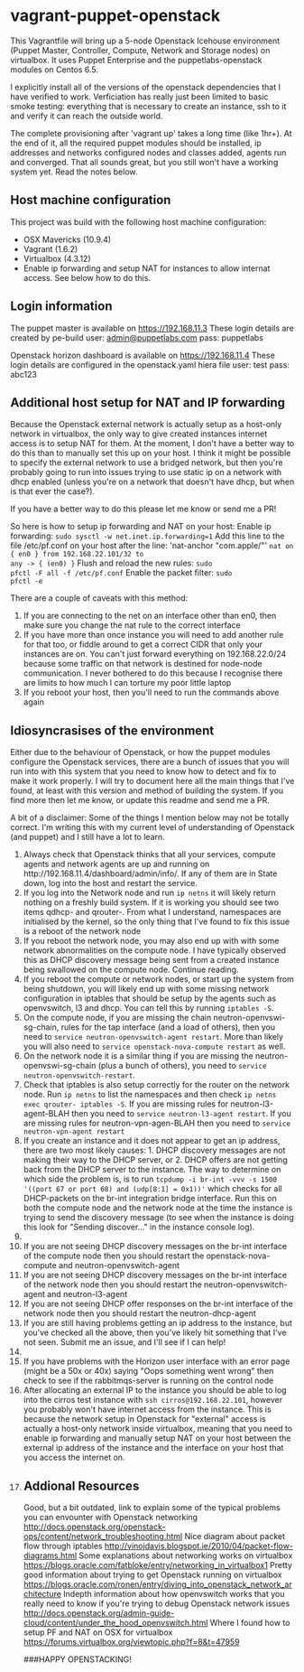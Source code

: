 vagrant-puppet-openstack
=====================

This Vagrantfile will bring up a 5-node Openstack Icehouse environment (Puppet Master, Controller, Compute, Network and Storage nodes) on virtualbox. It uses Puppet Enterprise and the puppetlabs-openstack modules on Centos 6.5. 

I explicitly install all of the versions of the openstack dependencies that I have verified to work. Verficiation has really just been limited to basic smoke testing: everything that is necessary to create an instance, ssh to it and verify it can reach the outside world.

The complete provisioning after 'vagrant up' takes a long time (like 1hr+). At the end of it, all the required puppet modules should be installed, ip addresses and networks configured nodes and classes added, agents run and converged. That all sounds great, but you still won't have a working system yet. Read the notes below.

Host machine configuration
------------
This project was build with the following host machine configuration:
* OSX Mavericks (10.9.4)
* Vagrant (1.6.2)
* Virtualbox (4.3.12)
* Enable ip forwarding and setup NAT for instances to allow internat access. See below how to do this.

Login information
------------
The puppet master is available on https://192.168.11.3 
These login details are created by pe-build
user: admin@puppetlabs.com
pass: puppetlabs

Openstack horizon dashboard is available on https://192.168.11.4
These login details are configured in the openstack.yaml hiera file
user: test
pass: abc123

Additional host setup for NAT and IP forwarding
-------------------
Because the Openstack external network is actually setup as a host-only network in virtualbox, the only way to give created instances internet access is to setup NAT for them. At the moment, I don't have a better way to do this than to manually set this up on your host. I think it might be possible to specify the external network to use a bridged network, but then you're probably going to run into issues trying to use static ip on a network with dhcp enabled (unless you're on a network that doesn't have dhcp, but when is that ever the case?).

If you have a better way to do this please let me know or send me a PR!

So here is how to setup ip forwarding and NAT on your host:
Enable ip forwarding:
<code>sudo sysctl -w net.inet.ip.forwarding=1</code>
Add this line to the file /etc/pf.conf on your host after the line: 'nat-anchor "com.apple/"'
<code>nat on { en0 } from 192.168.22.101/32 to any -> { (en0) }</code>
Flush and reload the new rules:
<code>sudo pfctl -F all -f /etc/pf.conf</code>
Enable the packet filter:
<code>sudo pfctl -e</code>

There are a couple of caveats with this method:
<ol>
<li>If you are connecting to the net on an interface other than en0, then make sure you change the nat rule to the correct interface</li>
<li>If you have more than once instance you will need to add another rule for that too, or fiddle around to get a correct CIDR that only your instances are on. You can't just forward everything on 192.168.22.0/24 because some traffic on that network is destined for node-node communication. I never bothered to do this because I recognise there are limits to how much I can torture my poor little laptop</li>
<li>If you reboot your host, then you'll need to run the commands above again</li>
</ol>

Idiosyncrasises of the environment
-------------------
Either due to the behaviour of Openstack, or how the puppet modules configure the Openstack services, there are a bunch of issues that you will run into with this system that you need to know how to detect and fix to make it work properly. I will try to document here all the main things that I've found, at least with this version and method of building the system. If you find more then let me know, or update this readme and send me a PR.

A bit of a disclaimer: Some of the things I mention below may not be totally correct. I'm writing this with my current level of understanding of Openstack (and puppet) and I still have a lot to learn.
<ol>
<li>Always check that Openstack thinks that all your services, compute agents and network agents are up and running on http://192.168.11.4/dashboard/admin/info/. If any of them are in State down, log into the host and restart the service.</li>
<li>If you log into the Network node and run <code>ip netns</code> it will likely return nothing on a freshly build system. If it is working you should see two items qdhcp-<UUID> and qrouter-<UUID>. From what I understand, namespaces are initialised by the kernel, so the only thing that I've found to fix this issue is a reboot of the network node</li>
<li>If you reboot the network node, you may also end up with with some network abnormalities on the compute node. I have typically observed this as DHCP discovery message being sent from a created instance being swallowed on the compute node. Continue reading.</li>
<li>If you reboot the compute or network nodes, or start up the system from being shutdown, you will likely end up with some missing network configuration in iptables that should be setup by the agents such as openvswitch, l3 and dhcp. You can tell this by running <code>iptables -S</code>.</li>
<li>On the compute node, if you are missing the chain neutron-openvswi-sg-chain, rules for the tap interface (and a load of others), then you need to <code>service neutron-openvswitch-agent restart</code>. More than likely you will also need to <code>service openstack-nova-compute restart</code> as well.</li>
<li>On the network node it is a similar thing if you are missing the neutron-openvswi-sg-chain (plus a bunch of others), you need to <code>service neutron-openvswitch-restart</code>.</li>
<li>Check that iptables is also setup correctly for the router on the network node. Run <code>ip netns</code> to list the namespaces and then check <code>ip netns exec qrouter-<UUID> iptables -S</code>. If you are missing rules for neutron-l3-agent-BLAH then you need to <code>service neutron-l3-agent restart</code>. If you are missing rules for neutron-vpn-agen-BLAH then you need to <code>service neutron-vpn-agent restart</code>
<li>If you create an instance and it does not appear to get an ip address, there are two most likely causes: 1. DHCP discovery messages are not making their way to the DHCP server, or 2. DHCP offers are not getting back from the DHCP server to the instance. The way to determine on which side the problem is, is to run <code>tcpdump -i br-int -vvv -s 1500 '((port 67 or port 68) and (udp[8:1] = 0x1))'</code> which checks for all DHCP-packets on the br-int integration bridge interface. Run this on both the compute node and the network node at the time the instance is trying to send the discovery message (to see when the instance is doing this look for "Sending discover..." in the instance console log).<li>
<li>If you are not seeing DHCP discovery messages on the br-int interface of the compute node then you should restart the openstack-nova-compute and neutron-openvswitch-agent</li>
<li>If you are not seeing DHCP discovery messages on the br-int interface of the network node then you should restart the neutron-openvswitch-agent and neutron-l3-agent</li>
<li>If you are not seeing DHCP offer responses on the br-int interface of the network node then you should restart the neutron-dhcp-agent</li>
<li>If you are still having problems getting an ip address to the instance, but you've checked all the above, then you've likely hit something that I've not seen. Submit me an issue, and I'll see if I can help!<li>
<li>If you have problems with the Horizon user interface with an error page (might be a 50x or 40x) saying "Oops something went wrong" then check to see if the rabbitmqs-server is running on the control node</li>
<li>After allocating an external IP to the instance you should be able to log into the cirros test instance with <code>ssh cirros@192.168.22.101</code>, however you probably won't have internet access from the instance. This is because the network setup in Openstack for "external" access is actually a host-only network inside virtualbox, meaning that you need to enable ip forwarding and manually setup NAT on your host between the external ip address of the instance and the interface on your host that you access the internet on.<li>

Addional Resources
-------------------
Good, but a bit outdated, link to explain some of the typical problems you can envounter with Openstack networking
http://docs.openstack.org/openstack-ops/content/network_troubleshooting.html
Nice diagram about packet flow through iptables
http://vinojdavis.blogspot.ie/2010/04/packet-flow-diagrams.html
Some explanations about networking works on virtualbox
https://blogs.oracle.com/fatbloke/entry/networking_in_virtualbox1
Pretty good information about trying to get Openstack running on virtualbox
https://blogs.oracle.com/ronen/entry/diving_into_openstack_network_architecture
Indepth information about how openvswitch works that you really need to know if you're trying to debug Openstack network issues
http://docs.openstack.org/admin-guide-cloud/content/under_the_hood_openvswitch.html
Where I found how to setup PF and NAT on OSX for virtualbox
https://forums.virtualbox.org/viewtopic.php?f=8&t=47959

###HAPPY OPENSTACKING!
